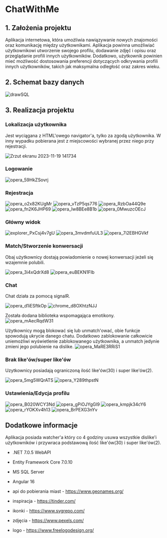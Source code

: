 # ChatWithMe

## 1. Założenia projektu
Aplikacja internetowa, która umożliwia nawiązywanie nowych znajomości oraz komunikację między użytkownikami. Aplikacja powinna umożliwiać użytkownikowi utworzenie swojego profilu, dodawanie zdjęć i opisu oraz przeglądanie profili innych użytkowników. Dodatkowo, użytkownik powinien mieć możliwość dostosowania preferencji dotyczących odkrywania profili innych użytkowników, takich jak maksymalna odległość oraz zakres wieku.

## 2. Schemat bazy danych
![drawSQL](https://github.com/corosto/ChatWithMe/assets/72280222/27d1c5a3-b403-4343-829b-57b4535e1489)

## 3. Realizacja projektu

### Lokalizacja użytkownika
Jest wyciągana z HTML'owego navigator'a, tylko za zgodą użytkownika. W inny wypadku pobierana jest z miejscowości wybranej przez niego przy rejestracji.

![Zrzut ekranu 2023-11-19 141734](https://github.com/corosto/ChatWithMe/assets/72280222/27a0080d-4893-46cd-8a27-da982ddd3a9e)

### Logowanie
![opera_59HkZSovrj](https://github.com/corosto/ChatWithMe/assets/72280222/54205238-89bd-4d68-a9fb-021b52570ab4)

### Rejestracja
![opera_o2x82KUgMr](https://github.com/corosto/ChatWithMe/assets/72280222/ea1f4ad4-f3bf-408d-8485-df016a531364)
![opera_vTzP5qs776](https://github.com/corosto/ChatWithMe/assets/72280222/4bcfea9e-af81-4ba4-a475-cd9d02a94dbb)
![opera_RzbOa44Q9e](https://github.com/corosto/ChatWithMe/assets/72280222/d231d51a-3320-4ed3-9e8b-348bbc66c974)
![opera_fn2K6JHP69](https://github.com/corosto/ChatWithMe/assets/72280222/610ebd99-2319-4367-b0ec-b776d49f2779)
![opera_Iw8BEe8B1b](https://github.com/corosto/ChatWithMe/assets/72280222/59655a79-b4e6-41a1-9d46-deaf2fff0b60)
![opera_0MwuzcOEcJ](https://github.com/corosto/ChatWithMe/assets/72280222/9a34d760-bac8-40ac-a359-aa772d8ff29a)

### Główny widok
![explorer_PxCsj4v7gU](https://github.com/corosto/ChatWithMe/assets/72280222/b7423863-5bb3-4743-92a0-18580559220b)
![opera_3mvdmfuUL3](https://github.com/corosto/ChatWithMe/assets/72280222/dcdd4d2c-8122-474d-ab7f-39526dfd6772)
![opera_7i2EBHGVkf](https://github.com/corosto/ChatWithMe/assets/72280222/0f83a4fd-8a5a-4d22-9213-e9b77b64067a)

### Match/Stworzenie konwersacji
Obaj użytkownicy dostają powiadomienie o nowej konwersacji jeżeli się wzajemnie polubili.

![opera_3i4xQdrXd8](https://github.com/corosto/ChatWithMe/assets/72280222/0e8f8353-68df-450e-bb69-ff2db9f3b7a3)
![opera_euBEKN1FIb](https://github.com/corosto/ChatWithMe/assets/72280222/31466a9c-b53a-47eb-b96c-2a610f87eb28)

### Chat
Chat działa za pomocą signalR.

![opera_d1iESftkOp](https://github.com/corosto/ChatWithMe/assets/72280222/a38aa41f-16ec-44e6-ab06-36dc4738bd41)
![chrome_d8OXhtzNJJ](https://github.com/corosto/ChatWithMe/assets/72280222/f1fb0804-28ea-4a40-86c9-26a615c528de)

Została dodana biblioteka wspomagająca emotikony.
![opera_mAecRqdW31](https://github.com/corosto/ChatWithMe/assets/72280222/c08118c9-b854-4615-a956-c06a0e867e73)

Użytkownicy mogą blokować się lub unmatch'ować, obie funkcje spowodują ukrycie danego chatu.
Dodatkowo zablokowanie całkowicie uniemożliwi wyświetlenie zablokowanego użytkownika, a unmatch jedynie zmieni jego polubienie na dislike.
![opera_MaRE3RRiS1](https://github.com/corosto/ChatWithMe/assets/72280222/b6bb5a41-0856-49f3-895a-5884b91cf2ee)

### Brak like'ów/super like'ów
Uzytkownicy posiadają ograniczoną ilość like'ów(30) i super like'ów(2).

![opera_5mg5WQrATS](https://github.com/corosto/ChatWithMe/assets/72280222/8305ea6c-f90f-456a-8447-01fffe383dd6)
![opera_Y289thpstN](https://github.com/corosto/ChatWithMe/assets/72280222/18dde783-0498-4a43-b463-c6c2cb9bc09f)

### Ustawienia/Edycja profilu
![opera_B020WCY3Nd](https://github.com/corosto/ChatWithMe/assets/72280222/e62a485d-2775-42ce-ad09-f5df2ed889af)
![opera_gPiOJYgGl9](https://github.com/corosto/ChatWithMe/assets/72280222/5fb74a50-e8e7-475c-974b-9902e5a4aa7d)
![opera_kmpjk34cY6](https://github.com/corosto/ChatWithMe/assets/72280222/424f7a63-93e1-4c99-b41a-56cb1869a620)
![opera_rYOKXv4h13](https://github.com/corosto/ChatWithMe/assets/72280222/2f17b0e7-5312-428c-8ca2-d32edfd191ab)
![opera_BrPEXG3nYv](https://github.com/corosto/ChatWithMe/assets/72280222/108c226b-a3e8-4c49-8bc2-af87ec84c03a)


## Dodatkowe informacje
Aplikacja posiada watcher'a który co 4 godziny usuwa wszystkie dislike'i użytkowników i przywraca podstawową ilość like'ów(30) i super like'ów(2).


* .NET 7.0.5 WebAPI
* Entity Framework Core 7.0.10
* MS SQL Server
* Angular 16

* api do pobierania miast - https://www.geonames.org/
* inspiracja - https://tinder.com/
* ikonki - https://www.svgrepo.com/
* zdjęcia - https://www.pexels.com/
* logo - https://www.freelogodesign.org/
